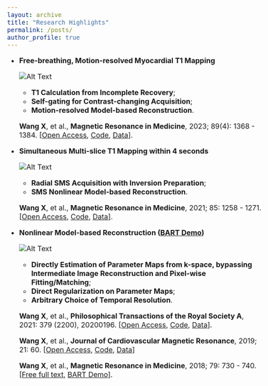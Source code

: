 ```yaml
---
layout: archive
title: "Research Highlights"
permalink: /posts/
author_profile: true
---
```


<style type="text/css">
  body{
  font-size: 12pt;
}

</style>

* **Free-breathing, Motion-resolved Myocardial T1 Mapping**
  
    ![Alt Text](https://xqwang1.github.io/files/dynamicT1.gif)

  * **T1 Calculation from Incomplete Recovery**; 
  * **Self-gating for Contrast-changing Acquisition**; 
  * **Motion-resolved Model-based Reconstruction**.

  **Wang X**, et al., **Magnetic Resonance in Medicine**, 2023; 89(4): 1368 - 1384. [[Open Access](https://onlinelibrary.wiley.com/doi/full/10.1002/mrm.29521), [Code](https://github.com/mrirecon/motion-resolved-myocardial-T1-mapping), [Data](https://doi.org/10.5281/zenodo.5707688)]. 


* **Simultaneous Multi-slice T1 Mapping within 4 seconds**

    ![Alt Text](https://xqwang1.github.io/files/SMS5_T1_images.gif)

  * **Radial SMS Acquisition with Inversion Preparation**; 
  * **SMS Nonlinear Model-based Reconstruction**.
  
  **Wang X**, et al., **Magnetic Resonance in Medicine**, 2021; 85: 1258 - 1271. [[Open Access](https://onlinelibrary.wiley.com/doi/10.1002/mrm.28497), [Code](https://github.com/mrirecon/sms-T1-mapping), [Data](https://zenodo.org/record/3969809)]. 

* **Nonlinear Model-based Reconstruction ([BART Demo](https://github.com/mrirecon/bart-workshop/blob/master/ismrm2021/model_based/bart_moba.ipynb))**

    ![Alt Text](https://xqwang1.github.io/files/nonlinear_moba.png)

  * **Directly Estimation of Parameter Maps from k-space, bypassing Intermediate Image Reconstruction and Pixel-wise Fitting/Matching**; 
  * **Direct Regularization on Parameter Maps**;
  * **Arbitrary Choice of Temporal Resolution**.
  
  **Wang X**, et al., **Philosophical Transactions of the Royal Society A**, 2021: 379 (2200), 20200196. [[Open Access](https://royalsocietypublishing.org/doi/10.1098/rsta.2020.0196), [Code](https://github.com/mrirecon/physics-recon), [Data](https://zenodo.org/record/4381986)]. 
  
  **Wang X**, et al., **Journal of Cardiovascular Magnetic Resonance**, 2019; 21: 60. [[Open Access](https://jcmr-online.biomedcentral.com/articles/10.1186/s12968-019-0570-3), [Code](https://github.com/mrirecon/myocardial-t1-mapping), [Data](https://zenodo.org/record/3362387)]
  
  **Wang X**, et al., **Magnetic Resonance in Medicine**, 2018; 79: 730 - 740. [[Free full text](https://onlinelibrary.wiley.com/doi/full/10.1002/mrm.26726), [BART Demo](https://github.com/mrirecon/bart-workshop/blob/master/ismrm2021/model_based/bart_moba.ipynb)]. 



        


